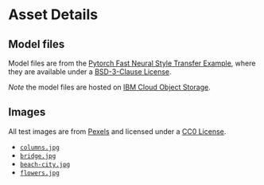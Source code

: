 # Asset Details

## Model files

Model files are from the [Pytorch Fast Neural Style Transfer Example](https://github.com/pytorch/examples/tree/master/fast_neural_style), where they are available under a [BSD-3-Clause License](https://opensource.org/licenses/BSD-3-Clause).

_Note_ the model files are hosted on [IBM Cloud Object Storage](http://max-assets.s3.us.cloud-object-storage.appdomain.cloud/fast-neural-style-transfer/1.0/assets.tar.gz).

## Images

All test images are from [Pexels](https://www.pexels.com) and licensed under a [CC0 License](https://creativecommons.org/publicdomain/zero/1.0/).

* [`columns.jpg`](https://www.pexels.com/photo/gray-concretepillar-pathway-899634/)
* [`bridge.jpg`](https://www.pexels.com/photo/bridge-california-cliff-golden-gate-bridge-7653/)
* [`beach-city.jpg`](https://www.pexels.com/photo/tall-city-buildings-near-beach-shore-during-sunset-634010/)
* [`flowers.jpg`](https://www.pexels.com/photo/nature-flowers-blue-summer-40797/)
